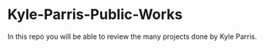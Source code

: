 # Kyle-Parris-Public-Works
In this repo you will be able to review the many projects done by Kyle Parris.
